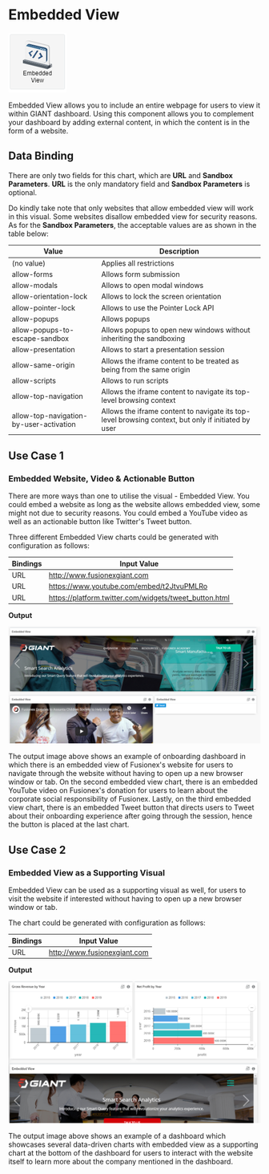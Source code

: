 # Embedded View

![Embedded View](./images/embedded-view/embedded-view.PNG)

Embedded View allows you to include an entire webpage for users to view it within GIANT dashboard. Using this component allows you to complement your dashboard by adding external content, in which the content is in the form of a website.

## Data Binding

There are only two fields for this chart, which are **URL** and **Sandbox Parameters**. **URL** is the only mandatory field and **Sandbox Parameters** is optional. 

Do kindly take note that only websites that allow embedded view will work in this visual. Some websites disallow embedded view for security reasons. As for the **Sandbox Parameters**, the acceptable values are as shown in the table below:

|Value|Description|
|---|---|
|(no value)|Applies all restrictions|
|allow-forms|Allows form submission|
|allow-modals|Allows to open modal windows|
|allow-orientation-lock|Allows to lock the screen orientation|
|allow-pointer-lock|Allows to use the Pointer Lock API|
|allow-popups|Allows popups|
|allow-popups-to-escape-sandbox|Allows popups to open new windows without inheriting the sandboxing|
|allow-presentation|Allows to start a presentation session|
|allow-same-origin|Allows the iframe content to be treated as being from the same origin|
|allow-scripts|Allows to run scripts|
|allow-top-navigation|Allows the iframe content to navigate its top-level browsing context|
|allow-top-navigation-by-user-activation|Allows the iframe content to navigate its top-level browsing context, but only if initiated by user|


## Use Case 1

### Embedded Website, Video & Actionable Button

There are more ways than one to utilise the visual - Embedded View. You could embed a website as long as the website allows embedded view, some might not due to security reasons. You could embed a YouTube video as well as an actionable button like Twitter's Tweet button.

Three different Embedded View charts could be generated with configuration as follows:

|Bindings|Input Value|
|---|---|
|URL|http://www.fusionexgiant.com|
|URL|https://www.youtube.com/embed/t2JtvuPMLRo|
|URL|https://platform.twitter.com/widgets/tweet_button.html|

**Output**

![Embedded View](./images/embedded-view/embedded-view-output-1.PNG)

The output image above shows an example of onboarding dashboard in which there is an embedded view of Fusionex's website for users to navigate through the website without having to open up a new browser window or tab. On the second embedded view chart, there is an embedded YouTube video on Fusionex's donation for users to learn about the corporate social responsibility of Fusionex. Lastly, on the third embedded view chart, there is an embedded Tweet button that directs users to Tweet about their onboarding experience after going through the session, hence the button is placed at the last chart.


## Use Case 2

### Embedded View as a Supporting Visual

Embedded View can be used as a supporting visual as well, for users to visit the website if interested without having to open up a new browser window or tab.

The chart could be generated with configuration as follows:

|Bindings|Input Value|
|---|---|
|URL|http://www.fusionexgiant.com|

**Output**

![Embedded View 2](./images/embedded-view/embedded-view-output-2.PNG)

The output image above shows an example of a dashboard which showcases several data-driven charts with embedded view as a supporting chart at the bottom of the dashboard for users to interact with the website itself to learn more about the company mentioned in the dashboard.